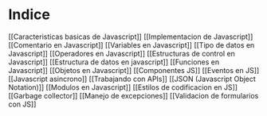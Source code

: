 # Indice
[[Caracteristicas basicas de Javascript]]
[[Implementacion de Javascript]]
[[Comentario en Javascript]]
[[Variables en Javascript]]
[[Tipo de datos en Javascript]]
[[Operadores en Javascript]]
[[Estructuras de control en Javascript]]
[[Estructura de datos en javascript]]
[[Funciones en Javascript]]
[[Objetos en Javascript]]
[[Componentes JS]]
[[Eventos en JS]]
[[Javascript asincrono]]
[[Trabajando con APIs]]
[[JSON (Javascript Object Notation)]]
[[Modulos en Javascript]]
[[Estilos de codificacion en JS]]
[[Garbage collector]]
[[Manejo de excepciones]]
[[Validacion de formularios con JS]]
